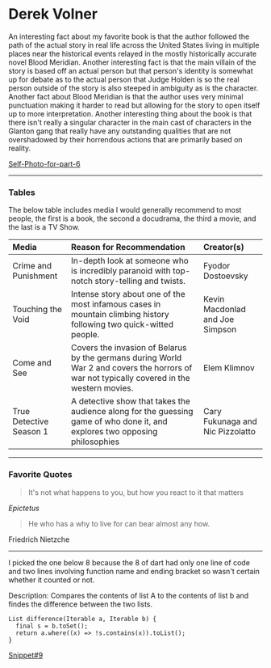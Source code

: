 # Derek Volner

An interesting fact about my favorite book is that the author followed the path of the actual story in real life across the United States living in multiple places near
the historical events relayed in the mostly historically accurate novel Blood Meridian. Another interesting fact is that the main villain of the story is based off an actual person but that person's identity is somewhat up for debate as to the actual person that Judge Holden is so the real person outside of the story is also steeped in ambiguity as is the character. Another fact about Blood Meridian is that the author uses very minimal punctuation making it harder to read but allowing for the story to open itself up to more interpretation. Another interesting thing about the book is that there isn't really a singular character in the main cast of characters in the Glanton gang that really have any outstanding qualities that are not overshadowed by their horrendous actions that are primarily based on reality. 

[Self-Photo-for-part-6](selfPhotoPart6.jpg) 

-------------------------------
### Tables 

The below table includes media I would generally recommend to most people, the first is a book, the second a docudrama, the third a movie, and the last is a TV Show.

|Media|Reason for Recommendation|Creator(s)|
|:---|:---|:---|
|Crime and Punishment|In-depth look at someone who is incredibly paranoid with top-notch story-telling and twists.|Fyodor Dostoevsky|
|Touching the Void|Intense story about one of the most infamous cases in mountain climbing history following two quick-witted people.|Kevin Macdonlad and Joe Simpson|
|Come and See|Covers the invasion of Belarus by the germans during World War 2 and covers the horrors of war not typically covered in the western movies.|Elem Klimnov|
|True Detective Season 1|A detective show that takes the audience along for the guessing game of who done it, and explores two opposing philosophies|Cary Fukunaga and Nic Pizzolatto |

-----------------------------
### Favorite Quotes
>It's not what happens to you, but how you react to it that matters

*Epictetus*

>He who has a why to live for can bear almost any how.

Friedrich Nietzche

-----------------------------
I picked the one below 8 because the 8 of dart had only one line of code and two lines involving function name and ending bracket so wasn't certain whether it counted or not.

Description: Compares the contents of list A to the contents of list b and findes the difference between the two lists.

``` 
List difference(Iterable a, Iterable b) {
  final s = b.toSet();
  return a.where((x) => !s.contains(x)).toList();
}
```

[Snippet#9](https://code.pieces.app/collections/dart)